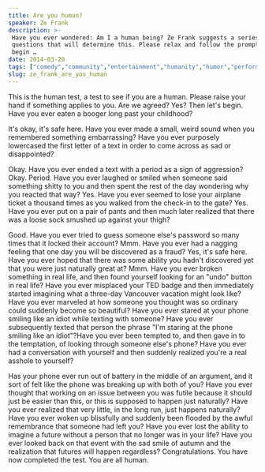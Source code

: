 ```yaml
---
title: Are you human?
speaker: Ze Frank
description: >-
 Have you ever wondered: Am I a human being? Ze Frank suggests a series of simple
 questions that will determine this. Please relax and follow the prompts. Let's
 begin …
date: 2014-03-20
tags: ["comedy","community","entertainment","humanity","humor","performance"]
slug: ze_frank_are_you_human
---
```


This is the human test, a test to see if you are a human. Please raise your hand if
something applies to you. Are we agreed? Yes? Then let's begin. Have you ever eaten a
booger long past your childhood? 

It's okay, it's safe here. Have you ever made a small, weird sound when you remembered
something embarrassing? Have you ever purposely lowercased the first letter of a text in
order to come across as sad or disappointed? 

Okay. Have you ever ended a text with a period as a sign of aggression? Okay. Period. Have
you ever laughed or smiled when someone said something shitty to you and then spent the
rest of the day wondering why you reacted that way? Yes. Have you ever seemed to lose your
airplane ticket a thousand times as you walked from the check-in to the gate? Yes. Have you
ever put on a pair of pants and then much later realized that there was a loose sock
smushed up against your thigh? 

Good. Have you ever tried to guess someone else's password so many times that it locked
their account? Mmm. Have you ever had a nagging feeling that one day you will be discovered
as a fraud? Yes, it's safe here. Have you ever hoped that there was some ability you hadn't
discovered yet that you were just naturally great at? Mmm. Have you ever broken something
in real life, and then found yourself looking for an "undo" button in real life? Have you
ever misplaced your TED badge and then immediately started imagining what a three-day
Vancouver vacation might look like? Have you ever marveled at how someone you thought was
so ordinary could suddenly become so beautiful? Have you ever stared at your phone smiling
like an idiot while texting with someone? Have you ever subsequently texted that person
the phrase "I'm staring at the phone smiling like an idiot"?Have you ever been tempted to,
and then gave in to the temptation, of looking through someone else's phone? Have you ever
had a conversation with yourself and then suddenly realized you're a real asshole to
yourself?

Has your phone ever run out of battery in the middle of an argument, and it sort of felt
like the phone was breaking up with both of you? Have you ever thought that working on an
issue between you was futile because it should just be easier than this, or this is
supposed to happen just naturally? Have you ever realized that very little, in the long
run, just happens naturally? Have you ever woken up blissfully and suddenly been flooded by
the awful remembrance that someone had left you? Have you ever lost the ability to imagine
a future without a person that no longer was in your life? Have you ever looked back on
that event with the sad smile of autumn and the realization that futures will happen
regardless? Congratulations. You have now completed the test. You are all
human.

<!--
ad_duration=3.33
event="TED2014"
external_start_time=0
intro_duration=11.82
is_subtitle_required="False"
is_talk_featured="True"
language="en"
language_swap="False"
native_language="en"
number_of_related_talks=6
number_of_speakers=1
number_of_subtitled_videos=45
number_of_tags=6
number_of_talk_download_languages=47
number_of_talk_more_resources=0
number_of_talk_recommendations=0
number_of_talks_take_actions=0
post_ad_duration=0.83
published_timestamp="2014-07-18 15:08:53"
recording_date="2014-03-20"
speaker_description="Web humorist"
speaker_id=86
speaker_is_published=1
speaker_name="Ze Frank"
talk_name="Are you human?"
talks_tags=["comedy","community","entertainment","humanity","humor","performance"]
url_audio="https://download.ted.com/talks/ZeFrank_2014.mp3?apikey=acme-roadrunner"
url_photo_speaker="https://pe.tedcdn.com/images/ted/3097a66d82f8a284f43f835770f610e8c730c16c_254x191.jpg"
url_photo_talk="https://s3.amazonaws.com/talkstar-photos/uploads/1b6827ec-6a45-479a-ba10-b220cc70d9af/ZeFrank_2014-embed.jpg"
url_webpage="https://www.ted.com/talks/ze_frank_are_you_human"
video_type_name="TED Stage Talk"
-->